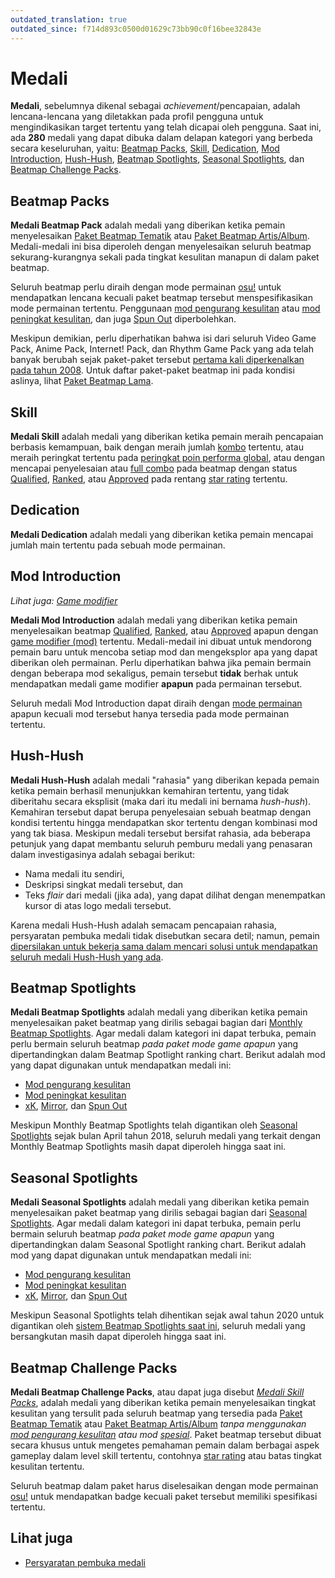 ```yaml
---
outdated_translation: true
outdated_since: f714d893c0500d01629c73bb90c0f16bee32843e
---
```


# Medali

**Medali**, sebelumnya dikenal sebagai *achievement*/pencapaian, adalah lencana-lencana yang diletakkan pada profil pengguna untuk mengindikasikan target tertentu yang telah dicapai oleh pengguna. Saat ini, ada **280** medali yang dapat dibuka dalam delapan kategori yang berbeda secara keseluruhan, yaitu: [Beatmap Packs](#beatmap-packs), [Skill](#skill), [Dedication](#dedication), [Mod Introduction](#mod-introduction), [Hush-Hush](#hush-hush), [Beatmap Spotlights](#beatmap-spotlights), [Seasonal Spotlights](#seasonal-spotlights), dan [Beatmap Challenge Packs](#beatmap-challenge-packs).

## Beatmap Packs

**Medali Beatmap Pack** adalah medali yang diberikan ketika pemain menyelesaikan [Paket Beatmap Tematik](https://osu.ppy.sh/beatmaps/packs?type=theme) atau [Paket Beatmap Artis/Album](https://osu.ppy.sh/beatmaps/packs?type=artist). Medali-medali ini bisa diperoleh dengan menyelesaikan seluruh beatmap sekurang-kurangnya sekali pada tingkat kesulitan manapun di dalam paket beatmap.

Seluruh beatmap perlu diraih dengan mode permainan [osu!](/wiki/Game_mode/osu!) untuk mendapatkan lencana kecuali paket beatmap tersebut menspesifikasikan mode permainan tertentu. Penggunaan [mod pengurang kesulitan](/wiki/Gameplay/Game_modifier#pengurang-kesulitan) atau [mod peningkat kesulitan](/wiki/Gameplay/Game_modifier#peningkat-kesulitan), dan juga  [Spun Out](/wiki/Gameplay/Game_modifier/Spun_Out) diperbolehkan.

Meskipun demikian, perlu diperhatikan bahwa isi dari seluruh Video Game Pack, Anime Pack, Internet! Pack, dan Rhythm Game Pack yang ada telah banyak berubah sejak paket-paket tersebut [pertama kali diperkenalkan pada tahun 2008](https://osu.ppy.sh/community/forums/topics/1853). Untuk daftar paket-paket beatmap ini pada kondisi aslinya, lihat [Paket Beatmap Lama](/wiki/Medals/Legacy_beatmap_packs).

## Skill

**Medali Skill** adalah medali yang diberikan ketika pemain meraih pencapaian berbasis kemampuan, baik dengan meraih jumlah [kombo](/wiki/Beatmapping/Combo) tertentu, atau meraih peringkat tertentu pada [peringkat poin performa global](https://osu.ppy.sh/rankings/osu/performance), atau dengan mencapai penyelesaian atau [full combo](/wiki/Gameplay/Full_combo) pada beatmap dengan status [Qualified](/wiki/Beatmap/Category#qualified), [Ranked](/wiki/Beatmap/Category#ranked), atau [Approved](/wiki/Beatmap/Category#approved) pada rentang [star rating](/wiki/Beatmap/Difficulty#star-rating) tertentu.

## Dedication

**Medali Dedication** adalah medali yang diberikan ketika pemain mencapai jumlah main tertentu pada sebuah mode permainan.

## Mod Introduction

*Lihat juga: [Game modifier](/wiki/Gameplay/Game_modifier)*

**Medali Mod Introduction** adalah medali yang diberikan ketika pemain menyelesaikan beatmap [Qualified](/wiki/Beatmap/Category#qualified), [Ranked](/wiki/Beatmap/Category#ranked), atau [Approved](/wiki/Beatmap/Category#approved) apapun dengan [game modifier (mod)](/wiki/Gameplay/Game_modifier) tertentu. Medali-medail ini dibuat untuk mendorong pemain baru untuk mencoba setiap mod dan mengeksplor apa yang dapat diberikan oleh permainan. Perlu diperhatikan bahwa jika pemain bermain dengan beberapa mod sekaligus, pemain tersebut **tidak** berhak untuk mendapatkan medali game modifier **apapun** pada permainan tersebut.

Seluruh medali Mod Introduction dapat diraih dengan [mode permainan](/wiki/Game_mode) apapun kecuali mod tersebut hanya tersedia pada mode permainan tertentu.

## Hush-Hush

**Medali Hush-Hush** adalah medali "rahasia" yang diberikan kepada pemain ketika pemain berhasil menunjukkan kemahiran tertentu, yang tidak diberitahu secara eksplisit (maka dari itu medali ini bernama *hush-hush*). Kemahiran tersebut dapat berupa penyelesaian sebuah beatmap dengan kondisi tertentu hingga mendapatkan skor tertentu dengan kombinasi mod yang tak biasa. Meskipun medali tersebut bersifat rahasia, ada beberapa petunjuk yang dapat membantu seluruh pemburu medali yang penasaran dalam investigasinya adalah sebagai berikut:

- Nama medali itu sendiri,
- Deskripsi singkat medali tersebut, dan
- Teks *flair* dari medali (jika ada), yang dapat dilihat dengan menempatkan kursor di atas logo medali tersebut.

Karena medali Hush-Hush adalah semacam pencapaian rahasia, persyaratan pembuka medali tidak disebutkan secara detil; namun, pemain [dipersilakan untuk bekerja sama dalam mencari solusi untuk mendapatkan seluruh medali Hush-Hush yang ada](https://osu.ppy.sh/home/news/2016-08-17-new-hush-hush-medals).

## Beatmap Spotlights

**Medali Beatmap Spotlights** adalah medali yang diberikan ketika pemain menyelesaikan paket beatmap yang dirilis sebagai bagian dari [Monthly Beatmap Spotlights](https://osu.ppy.sh/home/news/2017-03-18-introducing-to-you-spotlights). Agar medali dalam kategori ini dapat terbuka, pemain perlu bermain seluruh beatmap *pada paket mode game apapun* yang dipertandingkan dalam Beatmap Spotlight ranking chart. Berikut adalah mod yang dapat digunakan untuk mendapatkan medali ini:

- [Mod pengurang kesulitan](/wiki/Gameplay/Game_modifier#pengurang-kesulitan)
- [Mod peningkat kesulitan](/wiki/Gameplay/Game_modifier#peningkat-kesulitan)
- [xK](/wiki/Gameplay/Game_modifier/xK), [Mirror](/wiki/Gameplay/Game_modifier/Mirror), dan [Spun Out](/wiki/Gameplay/Game_modifier/Spun_Out)

Meskipun Monthly Beatmap Spotlights telah digantikan oleh [Seasonal Spotlights](https://osu.ppy.sh/home/news/2018-11-01-beatmap-spotlights-summer-2018) sejak bulan April tahun 2018, seluruh medali yang terkait dengan Monthly Beatmap Spotlights masih dapat diperoleh hingga saat ini.

## Seasonal Spotlights

**Medali Seasonal Spotlights** adalah medali yang diberikan ketika pemain menyelesaikan paket beatmap yang dirilis sebagai bagian dari [Seasonal Spotlights](https://osu.ppy.sh/home/news/2018-11-01-beatmap-spotlights-summer-2018). Agar medali dalam kategori ini dapat terbuka, pemain perlu bermain seluruh beatmap *pada paket mode game apapun* yang dipertandingkan dalam Seasonal Spotlight ranking chart. Berikut adalah mod yang dapat digunakan untuk mendapatkan medali ini:

- [Mod pengurang kesulitan](/wiki/Gameplay/Game_modifier#pengurang-kesulitan)
- [Mod peningkat kesulitan](/wiki/Gameplay/Game_modifier#peningkat-kesulitan)
- [xK](/wiki/Gameplay/Game_modifier/xK), [Mirror](/wiki/Gameplay/Game_modifier/Mirror), dan [Spun Out](/wiki/Gameplay/Game_modifier/Spun_Out)

Meskipun Seasonal Spotlights telah dihentikan sejak awal tahun 2020 untuk digantikan oleh [sistem Beatmap Spotlights saat ini](/wiki/Beatmap_Spotlights), seluruh medali yang bersangkutan masih dapat diperoleh hingga saat ini.

## Beatmap Challenge Packs

**Medali Beatmap Challenge Packs**, atau dapat juga disebut [*Medali Skill Packs*](https://osu.ppy.sh/home/news/2020-11-20-featured-artist-beatmap-updates-from-the-mappers-guild#skill-packs), adalah medali yang diberikan ketika pemain menyelesaikan tingkat kesulitan yang tersulit pada seluruh beatmap yang tersedia pada [Paket Beatmap Tematik](https://osu.ppy.sh/beatmaps/packs?type=theme) atau [Paket Beatmap Artis/Album](https://osu.ppy.sh/beatmaps/packs?type=artist) *tanpa menggunakan [mod pengurang kesulitan](/wiki/Gameplay/Game_modifier#pengurang-kesulitan) atau mod [spesial](/wiki/Gameplay/Game_modifier#spesial)*. Paket beatmap tersebut dibuat secara khusus untuk mengetes pemahaman pemain dalam berbagai aspek gameplay dalam level skill tertentu, contohnya [star rating](/wiki/Beatmap/Difficulty#star-rating) atau batas tingkat kesulitan tertentu.

Seluruh beatmap dalam paket harus diselesaikan dengan mode permainan [osu!](/wiki/Game_mode/osu!) untuk mendapatkan badge kecuali paket tersebut memiliki spesifikasi tertentu.

## Lihat juga

- [Persyaratan pembuka medali](Unlock_requirements)
